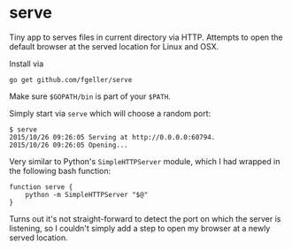 # serve

Tiny app to serves files in current directory via HTTP. Attempts to open the
default browser at the served location for Linux and OSX.

Install via

    go get github.com/fgeller/serve

Make sure `$GOPATH/bin` is part of your `$PATH`.

Simply start via `serve` which will choose a random port:

    $ serve
    2015/10/26 09:26:05 Serving at http://0.0.0.0:60794.
    2015/10/26 09:26:05 Opening...

Very similar to Python's `SimpleHTTPServer` module, which I had wrapped in the
following bash function:

    function serve {
        python -m SimpleHTTPServer "$@"
    }

Turns out it's not straight-forward to detect the port on which the server is
listening, so I couldn't simply add a step to open my browser at a newly served
location.

